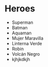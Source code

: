 # Heroes

* Superman
* Batman
* Aquaman
* Mujer Maravilla
* Linterna Verde
* Robin
* Volcán Negro
* kjhjkdkjh
